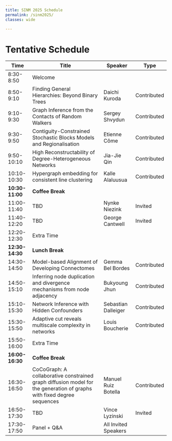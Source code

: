 ```yaml
---
title: SINM 2025 Schedule
permalink: /sinm2025/
classes: wide

---
```



# Tentative Schedule

| Time       | Title                                                                 | Speaker            | Type        |
|------------|----------------------------------------------------------------------|--------------------|-------------|
| 8:30-8:50  | Welcome                                                              |                    |             |
| 8:50-9:10  | Finding General Hierarchies: Beyond Binary Trees                     | Daichi Kuroda      | Contributed |
| 9:10-9:30  | Graph Inference from the Contacts of Random Walkers                  | Sergey Shvydun     | Contributed |
| 9:30-9:50  | Contiguity-Constrained Stochastic Blocks Models and Regionalisation   | Etienne Côme       | Contributed |
| 9:50-10:10 | High Reconstructability of Degree-Heterogeneous Networks             | Jia-Jie Qin        | Contributed |
| 10:10-10:30| Hypergraph embedding for consistent line clustering                  | Kalle Alaluusua    | Contributed |
| **10:30-11:00** | **Coffee Break**                                                 |                    |             |
| 11:00-11:40| TBD                                                                  | Nynke Niezink      | Invited     |
| 11:40-12:20| TBD                                                                  | George Cantwell    | Invited     |
| 12:20-12:30| Extra Time                                                            |                    |             |
| **12:30-14:30** | **Lunch Break**                                                  |                    |             |
| 14:30-14:50| Model-based Alignment of Developing Connectomes                       | Gemma Bel Bordes   | Contributed |
| 14:50-15:10| Inferring node duplication and divergence mechanisms from node adjacency | Bukyoung Jhun   | Contributed |
| 15:10-15:30| Network Inference with Hidden Confounders                            | Sebastian Dalleiger| Contributed |
| 15:30-15:50| Adaptive cut reveals multiscale complexity in networks               | Louis Boucherie    | Contributed |
| 15:50-16:00| Extra Time                                                           |                    |             |
| **16:00-16:30** | **Coffee Break**                                                 |                    |             |
| 16:30-16:50| CoCoGraph: A collaborative constrained graph diffusion model for the generation of graphs with fixed degree sequences | Manuel Ruiz Botella | Contributed |
| 16:50-17:30| TBD                                                                  | Vince Lyzinski     | Invited     |
| 17:30-17:50| Panel + Q&A                                                           | All Invited Speakers     |      |
